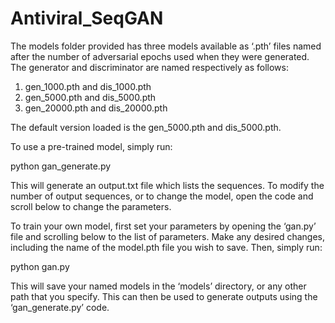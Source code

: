 # Antiviral_SeqGAN

The models folder provided has three models available as ‘.pth’ files named after the number of adversarial epochs used when they were generated. The generator and discriminator are named respectively as follows:

1)	gen_1000.pth and dis_1000.pth 
2)	gen_5000.pth and dis_5000.pth 
3)	gen_20000.pth and dis_20000.pth 

The default version loaded is the gen_5000.pth and dis_5000.pth.

To use a pre-trained model, simply run:

python gan_generate.py

This will generate an output.txt file which lists the sequences. To modify the number of output sequences, or to change the model, open the code and scroll below to change the parameters.

To train your own model, first set your parameters by opening the ‘gan.py’ file and scrolling below to the list of parameters. Make any desired changes, including the name of the model.pth file you wish to save. Then, simply run:

python gan.py

This will save your named models in the ‘models’ directory, or any other path that you specify. This can then be used to generate outputs using the ‘gan_generate.py’ code.

